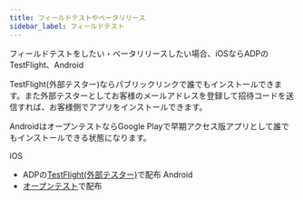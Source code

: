 ```yaml
---
title: フィールドテストやベータリリース
sidebar_label: フィールドテスト
---
```


フィールドテストをしたい・ベータリリースしたい場合、iOSならADPのTestFlight、Android

TestFlight(外部テスター)ならパブリックリンクで誰でもインストールできます。また外部テスターとしてお客様のメールアドレスを登録して招待コードを送信すれば、お客様側でアプリをインストールできます。

AndroidはオープンテストならGoogle Playで早期アクセス版アプリとして誰でもインストールできる状態になります。

iOS
 - ADPの[TestFlight(外部テスター)](distribution/build/ios/adp_testflight)で配布
Android
 - [オープンテスト](distribution/build/android/google_play_test)で配布